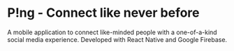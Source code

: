# P!ng - Connect like never before
A mobile application to connect like-minded people with a one-of-a-kind social media experience. 
Developed with React Native and Google Firebase.
